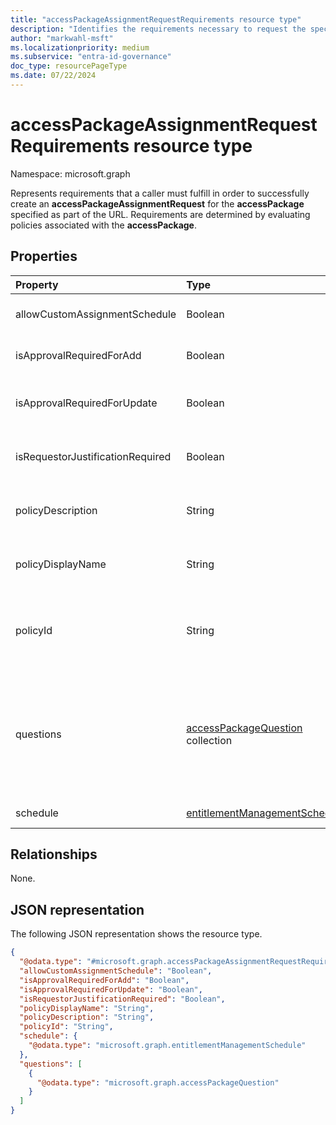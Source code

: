 ```yaml
---
title: "accessPackageAssignmentRequestRequirements resource type"
description: "Identifies the requirements necessary to request the specified access package."
author: "markwahl-msft"
ms.localizationpriority: medium
ms.subservice: "entra-id-governance"
doc_type: resourcePageType
ms.date: 07/22/2024
---
```

# accessPackageAssignmentRequestRequirements resource type

Namespace: microsoft.graph

Represents requirements that a caller must fulfill in order to successfully create an **accessPackageAssignmentRequest** for the **accessPackage** specified as part of the URL. Requirements are determined by evaluating policies associated with the **accessPackage**. 

## Properties
|Property|Type|Description|
|:---|:---|:---|
|allowCustomAssignmentSchedule|Boolean|Indicates whether the requestor is allowed to set a custom schedule.|
|isApprovalRequiredForAdd|Boolean|Indicates whether a request to add must be approved by an approver.|
|isApprovalRequiredForUpdate|Boolean|Indicates whether a request to update must be approved by an approver.|
|isRequestorJustificationRequired|Boolean|Indicates whether requestors must justify requesting access to an access package.|
|policyDescription|String|The description of the policy that the user is trying to request access using.|
|policyDisplayName|String|The display name of the policy that the user is trying to request access using.|
|policyId|String|The identifier of the policy that these requirements are associated with. This identifier can be used when creating a new assignment request.|
| questions | [accessPackageQuestion](../resources/accesspackagequestion.md) collection | Questions that are configured on the policy. The questions can be required or optional; callers can determine whether a question is required or optional based on the **isRequired** property on **accessPackageQuestion**. |
|schedule|[entitlementManagementSchedule](../resources/entitlementmanagementschedule.md)|Schedule restrictions enforced, if any.|

## Relationships
None.
## JSON representation
The following JSON representation shows the resource type.
<!-- {
  "blockType": "resource",
  "@odata.type": "microsoft.graph.accessPackageAssignmentRequestRequirements"
}
-->
``` json
{
  "@odata.type": "#microsoft.graph.accessPackageAssignmentRequestRequirements",
  "allowCustomAssignmentSchedule": "Boolean",
  "isApprovalRequiredForAdd": "Boolean",
  "isApprovalRequiredForUpdate": "Boolean",
  "isRequestorJustificationRequired": "Boolean",
  "policyDisplayName": "String",
  "policyDescription": "String",
  "policyId": "String",
  "schedule": {
    "@odata.type": "microsoft.graph.entitlementManagementSchedule"
  },
  "questions": [
    {
      "@odata.type": "microsoft.graph.accessPackageQuestion"
    }
  ]
}
```


